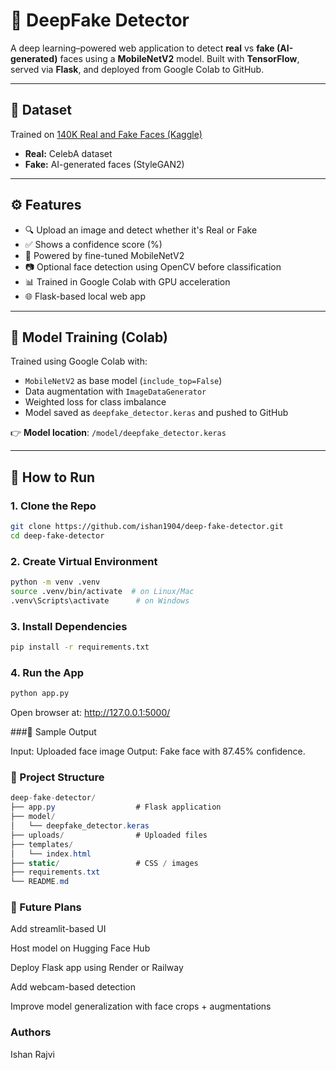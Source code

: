 # 🧠 DeepFake Detector


A deep learning–powered web application to detect **real** vs **fake (AI-generated)** faces using a **MobileNetV2** model. Built with **TensorFlow**, served via **Flask**, and deployed from Google Colab to GitHub.

---

## 📁 Dataset

Trained on [140K Real and Fake Faces (Kaggle)](https://www.kaggle.com/datasets/xhlulu/140k-real-and-fake-faces)

- **Real:** CelebA dataset
- **Fake:** AI-generated faces (StyleGAN2)

---

## ⚙️ Features

- 🔍 Upload an image and detect whether it's Real or Fake
- ✅ Shows a confidence score (%)
- 🧠 Powered by fine-tuned MobileNetV2
- 📷 Optional face detection using OpenCV before classification
- 📊 Trained in Google Colab with GPU acceleration
- 🌐 Flask-based local web app

---

## 🧪 Model Training (Colab)

Trained using Google Colab with:
- `MobileNetV2` as base model (`include_top=False`)
- Data augmentation with `ImageDataGenerator`
- Weighted loss for class imbalance
- Model saved as `deepfake_detector.keras` and pushed to GitHub

👉 **Model location**: `/model/deepfake_detector.keras`

---

## 🚀 How to Run

### 1. Clone the Repo
```bash
git clone https://github.com/ishan1904/deep-fake-detector.git
cd deep-fake-detector
```
 ### 2. Create Virtual Environment
 ```bash
python -m venv .venv
source .venv/bin/activate  # on Linux/Mac
.venv\Scripts\activate      # on Windows
```
### 3. Install Dependencies
```bash
pip install -r requirements.txt
```
### 4. Run the App
```bash
python app.py
```
Open browser at: http://127.0.0.1:5000/ 

###🧠 Sample Output

Input: Uploaded face image
Output: Fake face with 87.45% confidence.

### 📌 Project Structure
```csharp
deep-fake-detector/
├── app.py                  # Flask application
├── model/
│   └── deepfake_detector.keras
├── uploads/                # Uploaded files
├── templates/
│   └── index.html
├── static/                 # CSS / images
├── requirements.txt
└── README.md
```

### 🤖 Future Plans

Add streamlit-based UI

Host model on Hugging Face Hub

Deploy Flask app using Render or Railway

Add webcam-based detection

Improve model generalization with face crops + augmentations

### Authors
Ishan Rajvi

